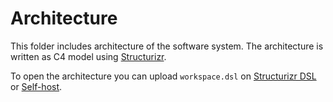 # Architecture
This folder includes architecture of the software system. The architecture is written
as C4 model using [Structurizr](https://structurizr.com/).

To open the architecture you can upload `workspace.dsl` on [Structurizr DSL](https://structurizr.com/dsl) or [Self-host](https://docs.structurizr.com/lite/installation).


